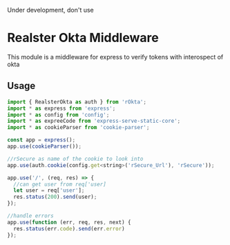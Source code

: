 Under development, don't use

# Realster Okta Middleware
This module is a middleware for express to verify tokens with interospect of okta

## Usage
```javascript
import { RealsterOkta as auth } from 'rOkta';
import * as express from 'express';
import * as config from 'config';
import * as expreeCode from 'express-serve-static-core';
import * as cookieParser from 'cookie-parser';

const app = express();
app.use(cookieParser());

//rSecure as name of the cookie to look into
app.use(auth.cookie(config.get<string>('rSecure_Url'), 'rSecure'));

app.use('/', (req, res) => {
  //can get user from req['user]
  let user = req['user'];
  res.status(200).send(user);
});

//handle errors
app.use(function (err, req, res, next) {
  res.status(err.code).send(err.error)
});

```
